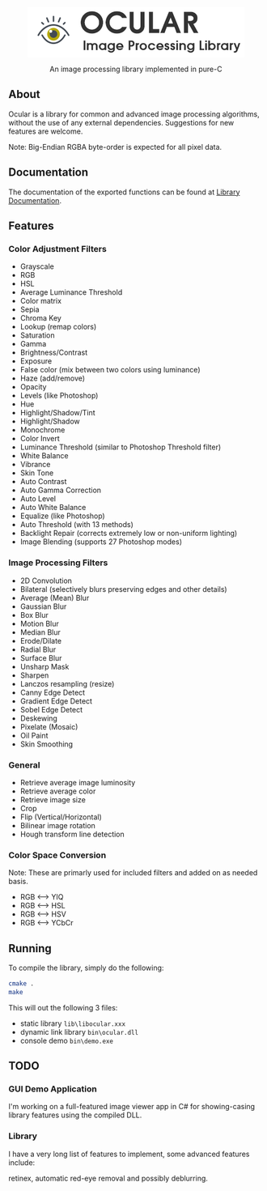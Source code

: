 <br />
<p align="center">
  <img src="docs/images/ocular-logo-main.png" align="center"></img>

  <p align="center">
    An image processing library implemented in pure-C
  </p>
</p>

## About

Ocular is a library for common and advanced image processing
algorithms, without the use of any external dependencies. Suggestions for new features are welcome.

Note: Big-Endian RGBA byte-order is expected for all pixel data.

## Documentation

The documentation of the exported functions can be found
at [Library Documentation](https://www.mechanikadesign.com/docs/ocular/1.0).

## Features

### Color Adjustment Filters

- Grayscale
- RGB
- HSL
- Average Luminance Threshold
- Color matrix
- Sepia
- Chroma Key
- Lookup (remap colors)
- Saturation
- Gamma
- Brightness/Contrast
- Exposure
- False color (mix between two colors using luminance)
- Haze (add/remove)
- Opacity
- Levels (like Photoshop)
- Hue
- Highlight/Shadow/Tint
- Highlight/Shadow
- Monochrome
- Color Invert
- Luminance Threshold (similar to Photoshop Threshold filter)
- White Balance
- Vibrance
- Skin Tone
- Auto Contrast
- Auto Gamma Correction
- Auto Level
- Auto White Balance
- Equalize (like Photoshop)
- Auto Threshold (with 13 methods)
- Backlight Repair (corrects extremely low or non-uniform lighting)
- Image Blending (supports 27 Photoshop modes)

### Image Processing Filters

- 2D Convolution
- Bilateral (selectively blurs preserving edges and other details)
- Average (Mean) Blur
- Gaussian Blur
- Box Blur
- Motion Blur
- Median Blur
- Erode/Dilate
- Radial Blur
- Surface Blur
- Unsharp Mask
- Sharpen
- Lanczos resampling (resize)
- Canny Edge Detect
- Gradient Edge Detect
- Sobel Edge Detect
- Deskewing
- Pixelate (Mosaic)
- Oil Paint
- Skin Smoothing

### General

- Retrieve average image luminosity
- Retrieve average color
- Retrieve image size
- Crop
- Flip (Vertical/Horizontal)
- Bilinear image rotation
- Hough transform line detection

### Color Space Conversion

Note: These are primarly used for included filters and added on as needed basis.

- RGB <--> YIQ
- RGB <--> HSL
- RGB <--> HSV
- RGB <--> YCbCr

## Running

To compile the library, simply do the following:

```sh
cmake .
make
```

This will out the following 3 files:

- static library `lib\libocular.xxx`
- dynamic link library `bin\ocular.dll`
- console demo `bin\demo.exe`

## TODO

### GUI Demo Application

I'm working on a full-featured image viewer app in C# for showing-casing library features using the compiled DLL.

### Library

I have a very long list of features to implement, some advanced features include:

retinex, automatic red-eye removal and possibly deblurring.


